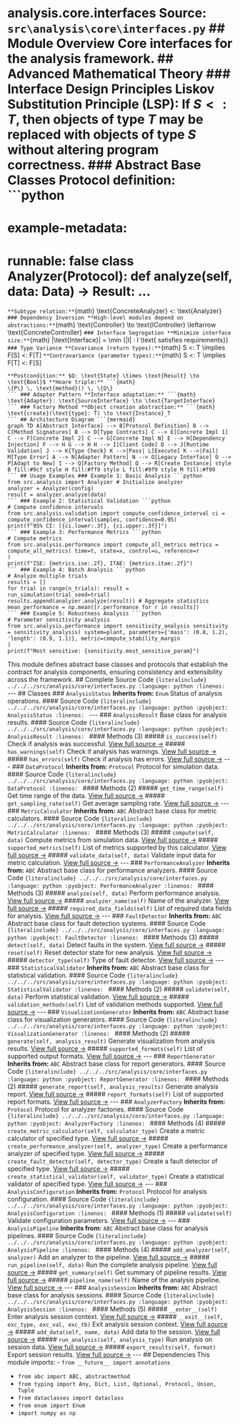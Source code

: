 # analysis.core.interfaces **Source:** `src\analysis\core\interfaces.py` ## Module Overview Core interfaces for the analysis framework. ## Advanced Mathematical Theory ### Interface Design Principles **Liskov Substitution Principle (LSP):** If $S <: T$, then objects of type $T$ may be replaced with objects of type $S$ without altering program correctness. ### Abstract Base Classes **Protocol definition:** ```python
# example-metadata:
# runnable: false class Analyzer(Protocol): def analyze(self, data: Data) -> Result: ...
``` **Subtype relation:** ```{math}
\text{ConcreteAnalyzer} <: \text{Analyzer}
``` ### Dependency Inversion **High-level modules depend on abstractions:** ```{math}
\text{Controller} \to \text{IController} \leftarrow \text{ConcreteController}
``` ### Interface Segregation **Minimize interface size:** ```{math}
|\text{Interface}| = \min \{|I| : I \text{ satisfies requirements}\}
``` ### Type Variance **Covariance (return types):** ```{math}
S <: T \implies F[S] <: F[T]
``` **Contravariance (parameter types):** ```{math}
S <: T \implies F[T] <: F[S]
``` ### Design by Contract **Precondition:** $P: \text{State} \to \text{Bool}$
**Postcondition:** $Q: \text{State} \times \text{Result} \to \text{Bool}$ **Hoare triple:** ```{math}
\{P\} \, \text{method}() \, \{Q\}
``` ### Adapter Pattern **Interface adaptation:** ```{math}
\text{Adapter}: \text{SourceInterface} \to \text{TargetInterface}
``` ### Factory Method **Object creation abstraction:** ```{math}
\text{create}(\text{type}: T) \to \text{Instance}_T
``` ## Architecture Diagram ```{mermaid}
graph TD A[Abstract Interface] --> B[Protocol Definition] B --> C[Method Signatures] B --> D[Type Contracts] C --> E[Concrete Impl 1] C --> F[Concrete Impl 2] C --> G[Concrete Impl N] E --> H[Dependency Injection] F --> H G --> H H --> I[Client Code] D --> J[Runtime Validation] J --> K{Type Check} K -->|Pass| L[Execute] K -->|Fail| M[Type Error] A --> N[Adapter Pattern] N --> O[Legacy Interface] O --> P[Adapt to New] I --> Q[Factory Method] Q --> R[Create Instance] style B fill:#9cf style H fill:#ff9 style L fill:#9f9 style M fill:#f99
``` ## Usage Examples ### Example 1: Basic Analysis ```python
from src.analysis import Analyzer # Initialize analyzer
analyzer = Analyzer(config)
result = analyzer.analyze(data)
``` ### Example 2: Statistical Validation ```python
# Compute confidence intervals
from src.analysis.validation import compute_confidence_interval ci = compute_confidence_interval(samples, confidence=0.95)
print(f"95% CI: [{ci.lower:.3f}, {ci.upper:.3f}]")
``` ### Example 3: Performance Metrics ```python
# Compute metrics
from src.analysis.performance import compute_all_metrics metrics = compute_all_metrics( time=t, state=x, control=u, reference=r
)
print(f"ISE: {metrics.ise:.2f}, ITAE: {metrics.itae:.2f}")
``` ### Example 4: Batch Analysis ```python
# Analyze multiple trials
results = []
for trial in range(n_trials): result = run_simulation(trial_seed=trial) results.append(analyzer.analyze(result)) # Aggregate statistics
mean_performance = np.mean([r.performance for r in results])
``` ### Example 5: Robustness Analysis ```python
# Parameter sensitivity analysis
from src.analysis.performance import sensitivity_analysis sensitivity = sensitivity_analysis( system=plant, parameters={'mass': (0.8, 1.2), 'length': (0.9, 1.1)}, metric=compute_stability_margin
)
print(f"Most sensitive: {sensitivity.most_sensitive_param}")
```
This module defines abstract base classes and protocols that establish
the contract for analysis components, ensuring consistency and extensibility
across the framework. ## Complete Source Code ```{literalinclude} ../../../src/analysis/core/interfaces.py
:language: python
:linenos:
``` --- ## Classes ### `AnalysisStatus` **Inherits from:** `Enum` Status of analysis operations. #### Source Code ```{literalinclude} ../../../src/analysis/core/interfaces.py
:language: python
:pyobject: AnalysisStatus
:linenos:
``` --- ### `AnalysisResult` Base class for analysis results. #### Source Code ```{literalinclude} ../../../src/analysis/core/interfaces.py
:language: python
:pyobject: AnalysisResult
:linenos:
``` #### Methods (3) ##### `is_success(self)` Check if analysis was successful. [View full source →](#method-analysisresult-is_success) ##### `has_warnings(self)` Check if analysis has warnings. [View full source →](#method-analysisresult-has_warnings) ##### `has_errors(self)` Check if analysis has errors. [View full source →](#method-analysisresult-has_errors) --- ### `DataProtocol` **Inherits from:** `Protocol` Protocol for simulation data. #### Source Code ```{literalinclude} ../../../src/analysis/core/interfaces.py
:language: python
:pyobject: DataProtocol
:linenos:
``` #### Methods (2) ##### `get_time_range(self)` Get time range of the data. [View full source →](#method-dataprotocol-get_time_range) ##### `get_sampling_rate(self)` Get average sampling rate. [View full source →](#method-dataprotocol-get_sampling_rate) --- ### `MetricCalculator` **Inherits from:** `ABC` Abstract base class for metric calculators. #### Source Code ```{literalinclude} ../../../src/analysis/core/interfaces.py
:language: python
:pyobject: MetricCalculator
:linenos:
``` #### Methods (3) ##### `compute(self, data)` Compute metrics from simulation data. [View full source →](#method-metriccalculator-compute) ##### `supported_metrics(self)` List of metrics supported by this calculator. [View full source →](#method-metriccalculator-supported_metrics) ##### `validate_data(self, data)` Validate input data for metric calculation. [View full source →](#method-metriccalculator-validate_data) --- ### `PerformanceAnalyzer` **Inherits from:** `ABC` Abstract base class for performance analyzers. #### Source Code ```{literalinclude} ../../../src/analysis/core/interfaces.py
:language: python
:pyobject: PerformanceAnalyzer
:linenos:
``` #### Methods (3) ##### `analyze(self, data)` Perform performance analysis. [View full source →](#method-performanceanalyzer-analyze) ##### `analyzer_name(self)` Name of the analyzer. [View full source →](#method-performanceanalyzer-analyzer_name) ##### `required_data_fields(self)` List of required data fields for analysis. [View full source →](#method-performanceanalyzer-required_data_fields) --- ### `FaultDetector` **Inherits from:** `ABC` Abstract base class for fault detection systems. #### Source Code ```{literalinclude} ../../../src/analysis/core/interfaces.py
:language: python
:pyobject: FaultDetector
:linenos:
``` #### Methods (3) ##### `detect(self, data)` Detect faults in the system. [View full source →](#method-faultdetector-detect) ##### `reset(self)` Reset detector state for new analysis. [View full source →](#method-faultdetector-reset) ##### `detector_type(self)` Type of fault detector. [View full source →](#method-faultdetector-detector_type) --- ### `StatisticalValidator` **Inherits from:** `ABC` Abstract base class for statistical validation. #### Source Code ```{literalinclude} ../../../src/analysis/core/interfaces.py
:language: python
:pyobject: StatisticalValidator
:linenos:
``` #### Methods (2) ##### `validate(self, data)` Perform statistical validation. [View full source →](#method-statisticalvalidator-validate) ##### `validation_methods(self)` List of validation methods supported. [View full source →](#method-statisticalvalidator-validation_methods) --- ### `VisualizationGenerator` **Inherits from:** `ABC` Abstract base class for visualization generators. #### Source Code ```{literalinclude} ../../../src/analysis/core/interfaces.py
:language: python
:pyobject: VisualizationGenerator
:linenos:
``` #### Methods (2) ##### `generate(self, analysis_result)` Generate visualization from analysis results. [View full source →](#method-visualizationgenerator-generate) ##### `supported_formats(self)` List of supported output formats. [View full source →](#method-visualizationgenerator-supported_formats) --- ### `ReportGenerator` **Inherits from:** `ABC` Abstract base class for report generators. #### Source Code ```{literalinclude} ../../../src/analysis/core/interfaces.py
:language: python
:pyobject: ReportGenerator
:linenos:
``` #### Methods (2) ##### `generate_report(self, analysis_results)` Generate analysis report. [View full source →](#method-reportgenerator-generate_report) ##### `report_formats(self)` List of supported report formats. [View full source →](#method-reportgenerator-report_formats) --- ### `AnalyzerFactory` **Inherits from:** `Protocol` Protocol for analyzer factories. #### Source Code ```{literalinclude} ../../../src/analysis/core/interfaces.py
:language: python
:pyobject: AnalyzerFactory
:linenos:
``` #### Methods (4) ##### `create_metric_calculator(self, calculator_type)` Create a metric calculator of specified type. [View full source →](#method-analyzerfactory-create_metric_calculator) ##### `create_performance_analyzer(self, analyzer_type)` Create a performance analyzer of specified type. [View full source →](#method-analyzerfactory-create_performance_analyzer) ##### `create_fault_detector(self, detector_type)` Create a fault detector of specified type. [View full source →](#method-analyzerfactory-create_fault_detector) ##### `create_statistical_validator(self, validator_type)` Create a statistical validator of specified type. [View full source →](#method-analyzerfactory-create_statistical_validator) --- ### `AnalysisConfiguration` **Inherits from:** `Protocol` Protocol for analysis configuration. #### Source Code ```{literalinclude} ../../../src/analysis/core/interfaces.py
:language: python
:pyobject: AnalysisConfiguration
:linenos:
``` #### Methods (1) ##### `validate(self)` Validate configuration parameters. [View full source →](#method-analysisconfiguration-validate) --- ### `AnalysisPipeline` **Inherits from:** `ABC` Abstract base class for analysis pipelines. #### Source Code ```{literalinclude} ../../../src/analysis/core/interfaces.py
:language: python
:pyobject: AnalysisPipeline
:linenos:
``` #### Methods (4) ##### `add_analyzer(self, analyzer)` Add an analyzer to the pipeline. [View full source →](#method-analysispipeline-add_analyzer) ##### `run_pipeline(self, data)` Run the complete analysis pipeline. [View full source →](#method-analysispipeline-run_pipeline) ##### `get_summary(self)` Get summary of pipeline results. [View full source →](#method-analysispipeline-get_summary) ##### `pipeline_name(self)` Name of the analysis pipeline. [View full source →](#method-analysispipeline-pipeline_name) --- ### `AnalysisSession` **Inherits from:** `ABC` Abstract base class for analysis sessions. #### Source Code ```{literalinclude} ../../../src/analysis/core/interfaces.py
:language: python
:pyobject: AnalysisSession
:linenos:
``` #### Methods (5) ##### `__enter__(self)` Enter analysis session context. [View full source →](#method-analysissession-__enter__) ##### `__exit__(self, exc_type, exc_val, exc_tb)` Exit analysis session context. [View full source →](#method-analysissession-__exit__) ##### `add_data(self, name, data)` Add data to the session. [View full source →](#method-analysissession-add_data) ##### `run_analysis(self, analysis_type)` Run analysis on session data. [View full source →](#method-analysissession-run_analysis) ##### `export_results(self, format)` Export session results. [View full source →](#method-analysissession-export_results) --- ## Dependencies This module imports: - `from __future__ import annotations`
- `from abc import ABC, abstractmethod`
- `from typing import Any, Dict, List, Optional, Protocol, Union, Tuple`
- `from dataclasses import dataclass`
- `from enum import Enum`
- `import numpy as np`
